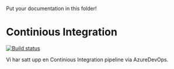 Put your documentation in this folder!

# Continious Integration
[![Build status](https://dev.azure.com/Ludo-Get-Too/Ludo%20Get%20Too/_apis/build/status/Ludo%20Get%20Too%20Master)](https://dev.azure.com/Ludo-Get-Too/Ludo%20Get%20Too/_build/latest?definitionId=2)

Vi har satt upp en Continious Integration pipeline via AzureDevOps.


